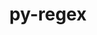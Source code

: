 ---
title: "py-regex"
layout: cache
categories: [package, develop]
meta: {"compilers": ["apple-clang@16.0.0", "gcc@11.4.0", "gcc@13.2.0"], "num_specs": 48, "num_specs_by_stack": {"e4s": 9, "e4s-neoverse-v2": 10, "ml-darwin-aarch64-mps": 9, "ml-linux-aarch64-cpu": 10, "ml-linux-aarch64-cuda": 10, "ml-linux-x86_64-cpu": 10, "ml-linux-x86_64-cuda": 10, "ml-linux-x86_64-rocm": 9, "root": 48}, "oss": ["sequoia", "ubuntu22.04", "ubuntu24.04"], "platforms": ["darwin", "linux"], "stacks": ["e4s", "e4s-neoverse-v2", "ml-darwin-aarch64-mps", "ml-linux-aarch64-cpu", "ml-linux-aarch64-cuda", "ml-linux-x86_64-cpu", "ml-linux-x86_64-cuda", "ml-linux-x86_64-rocm", "root"], "targets": ["aarch64", "neoverse_v2", "x86_64_v3"], "versions": ["2022.8.17"]}
spec_details: [{"compiler": "gcc@11.4.0", "hash": "2j6c4w3e43wj6oibwshf6ww3qhmnlccr", "os": "ubuntu22.04", "platform": "linux", "size": "-", "stacks": ["e4s-neoverse-v2", "root"], "target": "neoverse_v2", "variants": ["build_system=python_pip"], "versions": ["2022.8.17"]}, {"compiler": "gcc@11.4.0", "hash": "2lxyigzlvllinezqen6nquenqe2gvxz5", "os": "ubuntu22.04", "platform": "linux", "size": "-", "stacks": ["e4s", "root"], "target": "x86_64_v3", "variants": ["build_system=python_pip"], "versions": ["2022.8.17"]}, {"compiler": "gcc@11.4.0", "hash": "3eyfpjw7gcgon22gqv5x7boqrdnijblf", "os": "ubuntu22.04", "platform": "linux", "size": "-", "stacks": ["e4s-neoverse-v2", "root"], "target": "neoverse_v2", "variants": ["build_system=python_pip"], "versions": ["2022.8.17"]}, {"compiler": "apple-clang@16.0.0", "hash": "3sabvnthohnyneogy3xmvli74nmhc3hb", "os": "sequoia", "platform": "darwin", "size": "-", "stacks": ["ml-darwin-aarch64-mps", "root"], "target": "aarch64", "variants": ["build_system=python_pip"], "versions": ["2022.8.17"]}, {"compiler": "apple-clang@16.0.0", "hash": "47g6ggfaqwmrrwuucnksejdhmt5m6wgs", "os": "sequoia", "platform": "darwin", "size": "-", "stacks": ["ml-darwin-aarch64-mps", "root"], "target": "aarch64", "variants": ["build_system=python_pip"], "versions": ["2022.8.17"]}, {"compiler": "apple-clang@16.0.0", "hash": "4psk3dekeqkpvgre6rirzztb6zztgac4", "os": "sequoia", "platform": "darwin", "size": "-", "stacks": ["ml-darwin-aarch64-mps", "root"], "target": "aarch64", "variants": ["build_system=python_pip"], "versions": ["2022.8.17"]}, {"compiler": "apple-clang@16.0.0", "hash": "5nzpvs3rrgyvtitgspsdlm2ekjhcn3cz", "os": "sequoia", "platform": "darwin", "size": "-", "stacks": ["ml-darwin-aarch64-mps", "root"], "target": "aarch64", "variants": ["build_system=python_pip"], "versions": ["2022.8.17"]}, {"compiler": "gcc@11.4.0", "hash": "6yd37qfvofpsroloedw7uhkhoycc46pz", "os": "ubuntu22.04", "platform": "linux", "size": "-", "stacks": ["e4s", "root"], "target": "x86_64_v3", "variants": ["build_system=python_pip"], "versions": ["2022.8.17"]}, {"compiler": "apple-clang@16.0.0", "hash": "7dqoigxyv7irdvnkm5llhhddvcf35jgv", "os": "sequoia", "platform": "darwin", "size": "-", "stacks": ["ml-darwin-aarch64-mps", "root"], "target": "aarch64", "variants": ["build_system=python_pip"], "versions": ["2022.8.17"]}, {"compiler": "gcc@11.4.0", "hash": "7uev6py23otfwuumah6izvthezwmht4m", "os": "ubuntu22.04", "platform": "linux", "size": "-", "stacks": ["e4s", "root"], "target": "x86_64_v3", "variants": ["build_system=python_pip"], "versions": ["2022.8.17"]}, {"compiler": "gcc@13.2.0", "hash": "aavpumw4kaojazamvl75z4w4hoy5ftvp", "os": "ubuntu24.04", "platform": "linux", "size": "-", "stacks": ["ml-linux-aarch64-cpu", "ml-linux-aarch64-cuda", "root"], "target": "aarch64", "variants": ["build_system=python_pip"], "versions": ["2022.8.17"]}, {"compiler": "gcc@11.4.0", "hash": "ah3fq2w6c7y7uvd3eg3hp6x2h3ivxiid", "os": "ubuntu22.04", "platform": "linux", "size": "-", "stacks": ["e4s-neoverse-v2", "root"], "target": "neoverse_v2", "variants": ["build_system=python_pip"], "versions": ["2022.8.17"]}, {"compiler": "gcc@11.4.0", "hash": "aptubhqul3adwwod46oyxuvdw7fjlnbm", "os": "ubuntu22.04", "platform": "linux", "size": "-", "stacks": ["e4s", "root"], "target": "x86_64_v3", "variants": ["build_system=python_pip"], "versions": ["2022.8.17"]}, {"compiler": "gcc@11.4.0", "hash": "b77wc6kospph3dbhj3yq3s4nrpc27hlu", "os": "ubuntu22.04", "platform": "linux", "size": "-", "stacks": ["e4s-neoverse-v2", "root"], "target": "neoverse_v2", "variants": ["build_system=python_pip"], "versions": ["2022.8.17"]}, {"compiler": "gcc@11.4.0", "hash": "cpe7x52oxnjjvrplz3yfzxzp4u4o5xns", "os": "ubuntu22.04", "platform": "linux", "size": "-", "stacks": ["e4s", "root"], "target": "x86_64_v3", "variants": ["build_system=python_pip"], "versions": ["2022.8.17"]}, {"compiler": "gcc@13.2.0", "hash": "cz6mkhyvtjqe6u4ddj2rsjpcaovpb4sh", "os": "ubuntu24.04", "platform": "linux", "size": "-", "stacks": ["ml-linux-aarch64-cpu", "ml-linux-aarch64-cuda", "root"], "target": "aarch64", "variants": ["build_system=python_pip"], "versions": ["2022.8.17"]}, {"compiler": "gcc@11.4.0", "hash": "d4lu5bod7kubgdwpdbspmex5fpxx5bzs", "os": "ubuntu22.04", "platform": "linux", "size": "-", "stacks": ["e4s-neoverse-v2", "root"], "target": "neoverse_v2", "variants": ["build_system=python_pip"], "versions": ["2022.8.17"]}, {"compiler": "gcc@13.2.0", "hash": "fdd7axnwnbyr3oloemqojxs7cbaue3ms", "os": "ubuntu24.04", "platform": "linux", "size": "-", "stacks": ["ml-linux-x86_64-cpu", "ml-linux-x86_64-cuda", "root"], "target": "x86_64_v3", "variants": ["build_system=python_pip"], "versions": ["2022.8.17"]}, {"compiler": "gcc@11.4.0", "hash": "hko5oqwlkxqrouxlaexa42arkjf6rfu2", "os": "ubuntu22.04", "platform": "linux", "size": "-", "stacks": ["e4s", "root"], "target": "x86_64_v3", "variants": ["build_system=python_pip"], "versions": ["2022.8.17"]}, {"compiler": "gcc@11.4.0", "hash": "jnge7y5wr2mfxcyryl32oufddlohfhr4", "os": "ubuntu22.04", "platform": "linux", "size": "-", "stacks": ["e4s-neoverse-v2", "root"], "target": "neoverse_v2", "variants": ["build_system=python_pip"], "versions": ["2022.8.17"]}, {"compiler": "apple-clang@16.0.0", "hash": "kdglawlbhcwdkp3wcy4fhwgpiivlmugm", "os": "sequoia", "platform": "darwin", "size": "-", "stacks": ["ml-darwin-aarch64-mps", "root"], "target": "aarch64", "variants": ["build_system=python_pip"], "versions": ["2022.8.17"]}, {"compiler": "gcc@13.2.0", "hash": "kyjf6twqe2wjji5oiwchxuerufqqsdsp", "os": "ubuntu24.04", "platform": "linux", "size": "-", "stacks": ["ml-linux-aarch64-cpu", "ml-linux-aarch64-cuda", "root"], "target": "aarch64", "variants": ["build_system=python_pip"], "versions": ["2022.8.17"]}, {"compiler": "gcc@11.4.0", "hash": "l4sfaj5flpgyk6l3xhgoljfkqxduxbps", "os": "ubuntu22.04", "platform": "linux", "size": "-", "stacks": ["e4s", "root"], "target": "x86_64_v3", "variants": ["build_system=python_pip"], "versions": ["2022.8.17"]}, {"compiler": "gcc@13.2.0", "hash": "lyc3hgxe7j6znlgrbipzzg6pa6kgv773", "os": "ubuntu24.04", "platform": "linux", "size": "-", "stacks": ["ml-linux-aarch64-cpu", "ml-linux-aarch64-cuda", "root"], "target": "aarch64", "variants": ["build_system=python_pip"], "versions": ["2022.8.17"]}, {"compiler": "gcc@13.2.0", "hash": "orpuncdmtiykfqewtrnckdyqjrg6g46r", "os": "ubuntu24.04", "platform": "linux", "size": "-", "stacks": ["ml-linux-x86_64-cpu", "ml-linux-x86_64-cuda", "ml-linux-x86_64-rocm", "root"], "target": "x86_64_v3", "variants": ["build_system=python_pip"], "versions": ["2022.8.17"]}, {"compiler": "gcc@11.4.0", "hash": "oxmcv6ni35kztelcyrnmw542oywqenqs", "os": "ubuntu22.04", "platform": "linux", "size": "-", "stacks": ["e4s-neoverse-v2", "root"], "target": "neoverse_v2", "variants": ["build_system=python_pip"], "versions": ["2022.8.17"]}, {"compiler": "gcc@13.2.0", "hash": "pdn2lnf3satcmnt6274q3jwmjppgcqwq", "os": "ubuntu24.04", "platform": "linux", "size": "-", "stacks": ["ml-linux-x86_64-cpu", "ml-linux-x86_64-cuda", "ml-linux-x86_64-rocm", "root"], "target": "x86_64_v3", "variants": ["build_system=python_pip"], "versions": ["2022.8.17"]}, {"compiler": "apple-clang@16.0.0", "hash": "q4cvqlxywkf3w7j7erkyse5czwjufxqz", "os": "sequoia", "platform": "darwin", "size": "-", "stacks": ["ml-darwin-aarch64-mps", "root"], "target": "aarch64", "variants": ["build_system=python_pip"], "versions": ["2022.8.17"]}, {"compiler": "apple-clang@16.0.0", "hash": "rsvsexhepbu7nhqwn4wqew3tq6yplx6d", "os": "sequoia", "platform": "darwin", "size": "-", "stacks": ["ml-darwin-aarch64-mps", "root"], "target": "aarch64", "variants": ["build_system=python_pip"], "versions": ["2022.8.17"]}, {"compiler": "gcc@13.2.0", "hash": "rytuta3np3mrykvuhvwrqu3ibubzwcvl", "os": "ubuntu24.04", "platform": "linux", "size": "-", "stacks": ["ml-linux-x86_64-cpu", "ml-linux-x86_64-cuda", "ml-linux-x86_64-rocm", "root"], "target": "x86_64_v3", "variants": ["build_system=python_pip"], "versions": ["2022.8.17"]}, {"compiler": "gcc@13.2.0", "hash": "s5vdxbszgzycuhiizp5ivxjjdl4tossy", "os": "ubuntu24.04", "platform": "linux", "size": "-", "stacks": ["ml-linux-x86_64-cpu", "ml-linux-x86_64-cuda", "ml-linux-x86_64-rocm", "root"], "target": "x86_64_v3", "variants": ["build_system=python_pip"], "versions": ["2022.8.17"]}, {"compiler": "gcc@13.2.0", "hash": "s7ixeinqeecktzwht4ms4vwphzfnujly", "os": "ubuntu24.04", "platform": "linux", "size": "-", "stacks": ["ml-linux-aarch64-cpu", "ml-linux-aarch64-cuda", "root"], "target": "aarch64", "variants": ["build_system=python_pip"], "versions": ["2022.8.17"]}, {"compiler": "gcc@11.4.0", "hash": "sb22adg4mljn6d2sw7perp25bjohzlnw", "os": "ubuntu22.04", "platform": "linux", "size": "-", "stacks": ["e4s", "root"], "target": "x86_64_v3", "variants": ["build_system=python_pip"], "versions": ["2022.8.17"]}, {"compiler": "gcc@13.2.0", "hash": "sfq5ehtea4od7sr7tettr2fmkczeazfz", "os": "ubuntu24.04", "platform": "linux", "size": "-", "stacks": ["ml-linux-aarch64-cpu", "ml-linux-aarch64-cuda", "root"], "target": "aarch64", "variants": ["build_system=python_pip"], "versions": ["2022.8.17"]}, {"compiler": "gcc@13.2.0", "hash": "tbff6gsgvjnmolbrinn3wagjdkat5kqh", "os": "ubuntu24.04", "platform": "linux", "size": "-", "stacks": ["ml-linux-aarch64-cpu", "ml-linux-aarch64-cuda", "root"], "target": "aarch64", "variants": ["build_system=python_pip"], "versions": ["2022.8.17"]}, {"compiler": "gcc@11.4.0", "hash": "tu64kfrfape6xnzqbppasasymkuzv4ue", "os": "ubuntu22.04", "platform": "linux", "size": "-", "stacks": ["e4s-neoverse-v2", "root"], "target": "neoverse_v2", "variants": ["build_system=python_pip"], "versions": ["2022.8.17"]}, {"compiler": "gcc@13.2.0", "hash": "txgnwsc5ewptss5nk6qo3kv7j4ah2gux", "os": "ubuntu24.04", "platform": "linux", "size": "-", "stacks": ["ml-linux-x86_64-cpu", "ml-linux-x86_64-cuda", "ml-linux-x86_64-rocm", "root"], "target": "x86_64_v3", "variants": ["build_system=python_pip"], "versions": ["2022.8.17"]}, {"compiler": "gcc@13.2.0", "hash": "viqq3le4rma7sdrs57hnwfucmgmtbyxq", "os": "ubuntu24.04", "platform": "linux", "size": "-", "stacks": ["ml-linux-x86_64-cpu", "ml-linux-x86_64-cuda", "ml-linux-x86_64-rocm", "root"], "target": "x86_64_v3", "variants": ["build_system=python_pip"], "versions": ["2022.8.17"]}, {"compiler": "gcc@11.4.0", "hash": "vmnpnzossr5lajrousukakiegphcayep", "os": "ubuntu22.04", "platform": "linux", "size": "-", "stacks": ["e4s-neoverse-v2", "root"], "target": "neoverse_v2", "variants": ["build_system=python_pip"], "versions": ["2022.8.17"]}, {"compiler": "gcc@13.2.0", "hash": "vq45x7zn46id6t5qtyg6x6zskzynrtj4", "os": "ubuntu24.04", "platform": "linux", "size": "-", "stacks": ["ml-linux-aarch64-cpu", "ml-linux-aarch64-cuda", "root"], "target": "aarch64", "variants": ["build_system=python_pip"], "versions": ["2022.8.17"]}, {"compiler": "gcc@13.2.0", "hash": "wgjgm657pmsa37mgdbtqp4ywprcxuhz5", "os": "ubuntu24.04", "platform": "linux", "size": "-", "stacks": ["ml-linux-aarch64-cpu", "ml-linux-aarch64-cuda", "root"], "target": "aarch64", "variants": ["build_system=python_pip"], "versions": ["2022.8.17"]}, {"compiler": "gcc@13.2.0", "hash": "wzfqx3shko3hrud6tcx6hyoxumz2ydug", "os": "ubuntu24.04", "platform": "linux", "size": "-", "stacks": ["ml-linux-aarch64-cpu", "ml-linux-aarch64-cuda", "root"], "target": "aarch64", "variants": ["build_system=python_pip"], "versions": ["2022.8.17"]}, {"compiler": "gcc@13.2.0", "hash": "x3gquk4qa44hhnnpbfwk5fmz4t463zwq", "os": "ubuntu24.04", "platform": "linux", "size": "-", "stacks": ["ml-linux-x86_64-cpu", "ml-linux-x86_64-cuda", "ml-linux-x86_64-rocm", "root"], "target": "x86_64_v3", "variants": ["build_system=python_pip"], "versions": ["2022.8.17"]}, {"compiler": "apple-clang@16.0.0", "hash": "x54kgtrcmkccfmzxlslu3fwujxqq3bnn", "os": "sequoia", "platform": "darwin", "size": "-", "stacks": ["ml-darwin-aarch64-mps", "root"], "target": "aarch64", "variants": ["build_system=python_pip"], "versions": ["2022.8.17"]}, {"compiler": "gcc@13.2.0", "hash": "xlrp7buh3f4t5uujgmxfo3igyhs4qvpo", "os": "ubuntu24.04", "platform": "linux", "size": "-", "stacks": ["ml-linux-x86_64-cpu", "ml-linux-x86_64-cuda", "ml-linux-x86_64-rocm", "root"], "target": "x86_64_v3", "variants": ["build_system=python_pip"], "versions": ["2022.8.17"]}, {"compiler": "gcc@11.4.0", "hash": "yoqvve32g5gm24cqqh4jyj2ssj7zybhs", "os": "ubuntu22.04", "platform": "linux", "size": "-", "stacks": ["e4s-neoverse-v2", "root"], "target": "neoverse_v2", "variants": ["build_system=python_pip"], "versions": ["2022.8.17"]}, {"compiler": "gcc@13.2.0", "hash": "zbpp63gepzyx2lekbfomktq5vmza5u4f", "os": "ubuntu24.04", "platform": "linux", "size": "-", "stacks": ["ml-linux-x86_64-cpu", "ml-linux-x86_64-cuda", "ml-linux-x86_64-rocm", "root"], "target": "x86_64_v3", "variants": ["build_system=python_pip"], "versions": ["2022.8.17"]}, {"compiler": "gcc@11.4.0", "hash": "zpirmlypxr32tw2q3aa32jimfzb5hq6m", "os": "ubuntu22.04", "platform": "linux", "size": "-", "stacks": ["e4s", "root"], "target": "x86_64_v3", "variants": ["build_system=python_pip"], "versions": ["2022.8.17"]}]
---